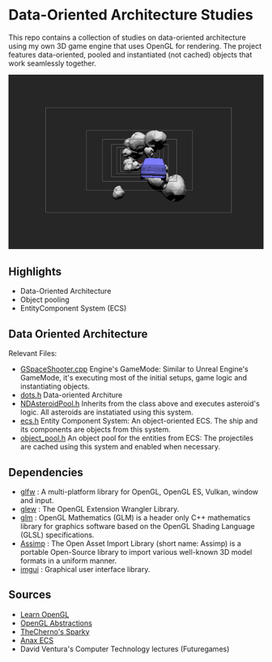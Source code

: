 # Data-Oriented Architecture Studies
This repo contains a collection of studies on data-oriented architecture using my own 3D game engine that uses OpenGL for rendering. The project features data-oriented, pooled and instantiated (not cached) objects that work seamlessly together.

![Demo](/docs/shooterdemo.gif  "Demo")

## Highlights
- Data-Oriented Architecture
- Object pooling
- EntityComponent System (ECS)

## Data Oriented Architecture
Relevant Files: 
* [GSpaceShooter.cpp](https://github.com/jsfoao/nata-engine/blob/main/nata/res/scripts/GSpaceShooter.cpp)
    Engine's GameMode: Similar to Unreal Engine's GameMode, it's executing most of the initial setups, game logic and instantiating objects.
* [dots.h](https://github.com/jsfoao/nata-engine/blob/main/nata/src/core/ecs/dots.h)
    Data-oriented Architure
* [NDAsteroidPool.h](https://github.com/jsfoao/nata-engine/blob/main/nata/res/scripts/NDAsteroidPool.h)
    Inherits from the class above and executes asteroid's logic. All asteroids are instatiated using this system.
* [ecs.h](https://github.com/jsfoao/nata-engine/blob/main/nata/src/core/ecs/ecs.h)
    Entity Component System: An object-oriented ECS. The ship and its components are objects from this system.
* [object_pool.h](https://github.com/jsfoao/nata-engine/blob/main/nata/src/core/ecs/object_pool.h)
    An object pool for the entities from ECS: The projectiles are cached using this system and enabled when necessary.


## Dependencies
 * [glfw](https://github.com/glfw/glfw) : A multi-platform library for OpenGL, OpenGL ES, Vulkan, window and input.
 * [glew](http://glew.sourceforge.net) : The OpenGL Extension Wrangler Library.
 * [glm](https://github.com/g-truc/glm) : OpenGL Mathematics (GLM) is a header only C++ mathematics library for graphics software based on the OpenGL Shading Language (GLSL) specifications.
* [Assimp](https://www.assimp.org) : The Open Asset Import Library (short name: Assimp) is a portable Open-Source library to import various well-known 3D model formats in a uniform manner.
* [imgui](http://glew.sourceforge.net) : Graphical user interface library.

## Sources
- [Learn OpenGL](https://learnopengl.com/)
- [OpenGL Abstractions](https://github.com/Pikachuxxxx/OpenGL-Abstractions)
- [TheCherno's Sparky](https://github.com/TheCherno/Sparky)
- [Anax ECS](https://github.com/miguelmartin75/anax)
- David Ventura's Computer Technology lectures (Futuregames)

